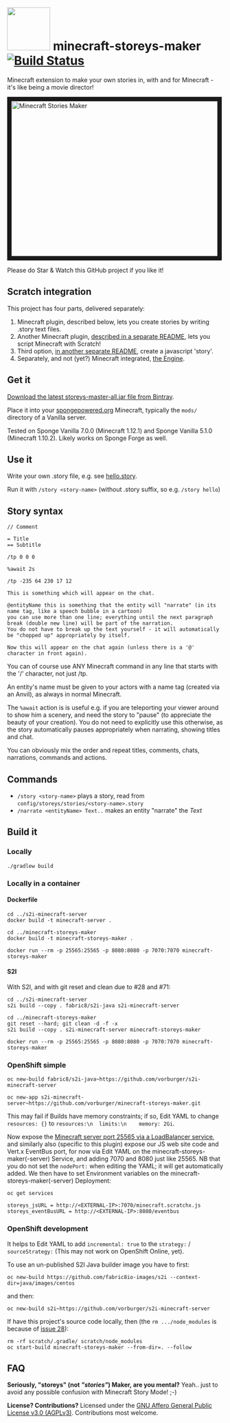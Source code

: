 # <a href="https://www.learn.study"><img src="logo/oasis.learn.study-Minecraft-Scratch-HighRes.png" width="100"/></a> minecraft-storeys-maker [![Build Status](https://travis-ci.org/vorburger/minecraft-storeys-maker.svg?branch=master)](https://travis-ci.org/vorburger/minecraft-storeys-maker)

Minecraft extension to make your own stories in, with and for Minecraft - it's like being a movie director!

<a href="http://www.youtube.com/watch?feature=player_embedded&v=ZHHUB7R0gEo
" target="_blank"><img src="http://img.youtube.com/vi/ZHHUB7R0gEo/0.jpg"
alt="Minecraft Stories Maker" width="480" height="360" border="10" /></a>

Please do Star & Watch this GitHub project if you like it!

## Scratch integration

This project has four parts, delivered separately:
1. Minecraft plugin, described below, lets you create stories by writing .story text files.
1. Another Minecraft plugin, [described in a separate README](/scratch/README.md), lets you script Minecraft with Scratch!
1. Third option, [in another separate README](/scratch3-server/README.md), create a javascript 'story'.
1. Separately, and not (yet?) Minecraft integrated, [the Engine](engine/README.md).

## Get it

[Download the latest storeys-master-all.jar file from Bintray](https://bintray.com/vorburger/minecraft/minecraft-storeys-maker#files).

Place it into your [spongepowered.org](https://www.spongepowered.org) Minecraft, typically the `mods/` directory of a Vanilla server.

Tested on Sponge Vanilla 7.0.0 (Minecraft 1.12.1) and Sponge Vanilla 5.1.0 (Minecraft 1.10.2).  Likely works on Sponge Forge as well.


## Use it

Write your own .story file, e.g. see [hello.story](storeys/src/main/resources/hello.story).

Run it with `/story <story-name>` (without .story suffix, so e.g. `/story hello`)

## Story syntax

    // Comment

    = Title
    == Subtitle

    /tp 0 0 0

    %await 2s

    /tp -235 64 230 17 12

    This is something which will appear on the chat.

    @entityName this is something that the entity will "narrate" (in its name tag, like a speech bubble in a cartoon)
    you can use more than one line; everything until the next paragraph break (double new line) will be part of the narration.
    You do not have to break up the text yourself - it will automatically be "chopped up" appropriately by itself.

    Now this will appear on the chat again (unless there is a '@' character in front again).

You can of course use ANY Minecraft command in any line that starts with the '/' character, not just /tp.

An entity's name must be given to your actors with a name tag (created via an Anvil), as always in normal Minecraft.

The `%await` action is is useful e.g. if you are teleporting your viewer around to show him a scenery,
and need the story to "pause" (to appreciate the beauty of your creation).  You do not need to explicitly use this
otherwise, as the story automatically pauses appropriately when narrating, showing titles and chat.

You can obviously mix the order and repeat titles, comments, chats, narrations, commands and actions.

## Commands

* `/story <story-name>` plays a story, read from `config/storeys/stories/<story-name>.story`
* `/narrate <entityName> Text..` makes an entity "narrate" the _Text_

## Build it

### Locally

    ./gradlew build

### Locally in a container

#### Dockerfile

    cd ../s2i-minecraft-server
    docker build -t minecraft-server .

    cd ../minecraft-storeys-maker
    docker build -t minecraft-storeys-maker .

    docker run --rm -p 25565:25565 -p 8080:8080 -p 7070:7070 minecraft-storeys-maker

#### S2I

With S2I, and with git reset and clean due to #28 and #71:

    cd ../s2i-minecraft-server
    s2i build --copy . fabric8/s2i-java s2i-minecraft-server

    cd ../minecraft-storeys-maker
    git reset --hard; git clean -d -f -x
    s2i build --copy . s2i-minecraft-server minecraft-storeys-maker

    docker run --rm -p 25565:25565 -p 8080:8080 -p 7070:7070 minecraft-storeys-maker

### OpenShift simple

    oc new-build fabric8/s2i-java~https://github.com/vorburger/s2i-minecraft-server

    oc new-app s2i-minecraft-server~https://github.com/vorburger/minecraft-storeys-maker.git

This may fail if Builds have memory constraints; if so, Edit YAML to change `resources: {}` to `resources:\n  limits:\n    memory: 2Gi`.

Now expose the [Minecraft server port 25565 via a LoadBalancer service](https://github.com/vorburger/s2i-minecraft-server/),
and similarly also (specific to this plugin) expose our JS web site code and Vert.x EventBus port, for now via Edit YAML
on the minecraft-storeys-maker(-server) Service, and adding 7070 and 8080 just like 25565.  NB that you do not set the
`nodePort:` when editing the YAML; it will get automatically added.  We then have to set Environment variables
on the minecraft-storeys-maker(-server) Deployment:

    oc get services

    storeys_jsURL = http://<EXTERNAL-IP>:7070/minecraft.scratchx.js
    storeys_eventBusURL = http://<EXTERNAL-IP>:8080/eventbus


### OpenShift development

It helps to Edit YAML to add `incremental: true` to the `strategy:` / `sourceStrategy:` (This may not work on OpenShift Online, yet).

To use an un-published S2I Java builder image you have to first:

    oc new-build https://github.com/fabric8io-images/s2i --context-dir=java/images/centos

and then:

    oc new-build s2i~https://github.com/vorburger/s2i-minecraft-server

If have this project's source code locally, then (the `rm .../node_modules` is because of [issue 28](https://github.com/vorburger/minecraft-storeys-maker/issues/28)):

    rm -rf scratch/.gradle/ scratch/node_modules
    oc start-build minecraft-storeys-maker --from-dir=. --follow


## FAQ

**Seriously, "storeys" (not _"stories"_) Maker, are you mental?** Yeah.. just to avoid any possible confusion with Minecraft Story Mode! ;-)

**License? Contributions?** Licensed under the [GNU Affero General Public License v3.0 (AGPLv3)](LICENSE).  Contributions most welcome.
